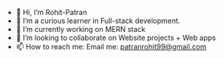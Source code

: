 - 👋 Hi, I’m Rohit-Patran
- 👀 I’m a curious learner in Full-stack development.
- 🌱 I’m currently working on MERN stack
- 💞️ I’m looking to collaborate on Website projects + Web apps
- 📫 How to reach me: Email me: patranrohit99@gmail.com

<!---
Rohit-Patran/Rohit-Patran is a ✨ special ✨ repository because its `README.md` (this file) appears on your GitHub profile.
You can click the Preview link to take a look at your changes.
--->
